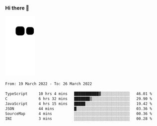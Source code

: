 ### Hi there 👋
![Alt text](https://raw.githubusercontent.com/romain22222/romain22222/output/github-contribution-grid-snake.svg)

<!--START_SECTION:waka-->

```text
From: 19 March 2022 - To: 26 March 2022

TypeScript     10 hrs 4 mins   ███████████▓░░░░░░░░░░░░░   46.01 %
C              6 hrs 32 mins   ███████▒░░░░░░░░░░░░░░░░░   29.90 %
JavaScript     4 hrs 15 mins   █████░░░░░░░░░░░░░░░░░░░░   19.42 %
JSON           44 mins         █░░░░░░░░░░░░░░░░░░░░░░░░   03.36 %
SourceMap      4 mins          ░░░░░░░░░░░░░░░░░░░░░░░░░   00.36 %
INI            3 mins          ░░░░░░░░░░░░░░░░░░░░░░░░░   00.28 %
```

<!--END_SECTION:waka-->
<!--
**romain22222/romain22222** is a ✨ _special_ ✨ repository because its `README.md` (this file) appears on your GitHub profile.

Here are some ideas to get you started:

- 🔭 I’m currently working on ...
- 🌱 I’m currently learning ...
- 👯 I’m looking to collaborate on ...
- 🤔 I’m looking for help with ...
- 💬 Ask me about ...
- 📫 How to reach me: ...
- 😄 Pronouns: ...
- ⚡ Fun fact: ...
-->
